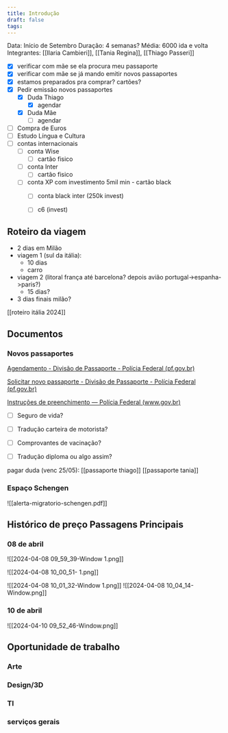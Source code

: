 ```yaml
---
title: Introdução
draft: false
tags:
---
```



Data: Início de Setembro
Duração: 4 semanas?
Média: 6000 ida e volta
Integrantes: [[Ilaria Cambieri]], [[Tania Regina]], [[Thiago Passeri]]


- [x] verificar com mãe se ela procura meu passaporte
- [x] verificar com mãe se já mando emitir novos passaportes
- [x] estamos preparados pra comprar? cartões?
- [x] Pedir emissão novos passaportes
	- [x] Duda Thiago
		- [x] agendar
	- [x] Duda Mãe
		- [ ] agendar
- [ ] Compra de Euros
- [ ] Estudo Língua e Cultura
- [ ] contas internacionais
	- [ ] conta Wise
		- [ ] cartão fisico
	- [ ] conta Inter
		- [ ] cartão fisico
	- [ ] conta XP com investimento 5mil min - cartão black
		- [ ] conta black inter (250k invest)
		- [ ] c6 (invest)


## Roteiro da viagem


- 2 dias em Milão
- viagem 1 (sul da itália):
	- 10 dias
	- carro
- viagem 2 (litoral frança até barcelona? depois avião portugal->espanha->paris?)
	- 15 dias?
- 3 dias finais milão?

[[roteiro itália 2024]]




## Documentos

	
### Novos passaportes


[Agendamento - Divisão de Passaporte - Polícia Federal (pf.gov.br)](https://servicos.pf.gov.br/sinpa/paginaInicialAgendamento.do)

[Solicitar novo passaporte - Divisão de Passaporte - Polícia Federal (pf.gov.br)](https://servicos.pf.gov.br/sinpa/inicializacaoSolicitacao.do;jsessionid=0WmXysbol0APgL6recRUtYW7Lg7TYdDuihF_QBmQ.sinpa-web-v1-6cb79b99-74fld?dispatch=inicializarSolicitacaoPassaporte)

[Instruções de preenchimento — Polícia Federal (www.gov.br)](https://www.gov.br/pf/pt-br/assuntos/passaporte/documentacao/formulario/instrucoes)

- [ ] Seguro de vida?
- [ ] Tradução carteira de motorista?
- [ ] Comprovantes de vacinação?
- [ ] Tradução diploma ou algo assim?


pagar duda (venc 25/05):
[[passaporte thiago]]
[[passaporte tania]]


### Espaço Schengen
![[alerta-migratorio-schengen.pdf]]

## Histórico de preço Passagens Principais

### 08 de abril



![[2024-04-08 09_59_39-Window 1.png]]

![[2024-04-08 10_00_51- 1.png]]

![[2024-04-08 10_01_32-Window 1.png]]
![[2024-04-08 10_04_14-Window.png]]




### 10 de abril

![[2024-04-10 09_52_46-Window.png]]



## Oportunidade de trabalho

### Arte
### Design/3D
### TI
### serviços gerais


